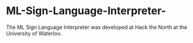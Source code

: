 # ML-Sign-Language-Interpreter-
The ML Sign Language Interpreter was developed at Hack the North at the University of Waterloo. 
